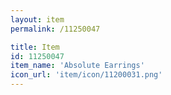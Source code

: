 ```yaml
---
layout: item
permalink: /11250047

title: Item
id: 11250047
item_name: 'Absolute Earrings'
icon_url: 'item/icon/11200031.png'
---
```

